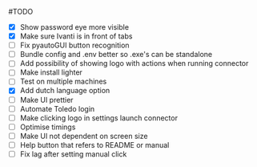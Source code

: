 #TODO

- [x] Show password eye more visible
- [x] Make sure Ivanti is in front of tabs
- [ ] Fix pyautoGUI button recognition
- [ ] Bundle config and .env better so .exe's can be standalone
- [ ] Add possibility of showing logo with actions when running connector
- [ ] Make install lighter
- [ ] Test on multiple machines
- [x] Add dutch language option
- [ ] Make UI prettier
- [ ] Automate Toledo login
- [ ] Make clicking logo in settings launch connector
- [ ] Optimise timings
- [ ] Make UI not dependent on screen size
- [ ] Help button that refers to README or manual
- [ ] Fix lag after setting manual click